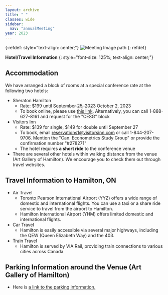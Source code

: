 ```yaml
---
layout: archive
title: " "
classes: wide
sidebar:
  nav: "annualMeeting"
year: 2023
---
```

{:refdef: style="text-align: center;"}
![Meeting Image path](/assets/images/{{page.year}}/annualMeeting.jpg)
{: refdef}


**Hotel/Travel Information**
{: style="font-size: 125%; text-align: center;"}

## Accommodation

We have arranged a block of rooms at a special conference rate at the following two hotels:

- Sheraton Hamilton 
  + Rate: $199 until ~~September 25, 2023~~ October 2, 2023
  + To book online, please use <a href="https://www.marriott.com/event-reservations/reservation-link.mi?id=1683052594358&key=GRP&app=resvlink" target="_blank">this link</a>. Alternatively, you can call 1-888-627-8161 and request for the "CESG" block
- Visitors Inn 
  + Rate: $139 for single, $149 for double until September 27
  + To book, email <reservations1@visitorsinn.com> or call 1-844-207-9706. Mention the "Can. Econometrics Study Group" or provide the confirmation number "#278271"
  + The hotel requires **a short ride** to the conference venue
- There are several other hotels within walking distance from the venue (Art Gallery of Hamilton). We encourage you to check them out through travel websites.


## Travel Information to Hamilton, ON
- Air Travel
  + Toronto Pearson International Airport (YYZ) offers a wide range of domestic and international flights. You can use a taxi or a share ride service to travel from the airport to Hamilton.
  + Hamilton International Airport (YHM) offers limited domestic and international flights.
- Car Travel
  + Hamilton is easily accessible via several major highways, including the QEW (Queen Elizabeth Way) and the 403.
- Train Travel
  + Hamilton is served by VIA Rail, providing train connections to various cities across Canada.

## Parking Information around the Venue (Art Gallery of Hamilton)
- Here is <a href="https://en.parkopedia.ca/parking/locations/art_gallery_of_hamilton_123_king_street_west_hamilton_ontario_l8p_4s8_canada_f40ddpxnn6yc3hn299/?country=ca&arriving=202310231900&leaving=202310232100" target="_blank">a link to the parking information.</a>